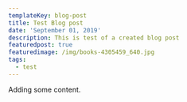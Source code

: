 ```yaml
---
templateKey: blog-post
title: Test Blog post
date: 'September 01, 2019'
description: This is test of a created blog post
featuredpost: true
featuredimage: /img/books-4305459_640.jpg
tags:
  - test
---
```

Adding some content.
